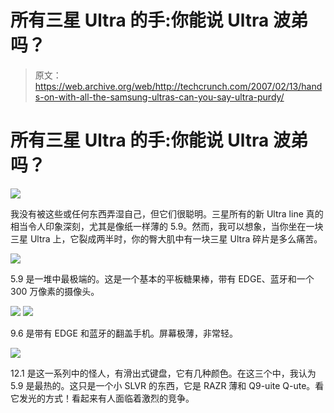# 所有三星 Ultra 的手:你能说 Ultra 波弟吗？

> 原文：<https://web.archive.org/web/http://techcrunch.com/2007/02/13/hands-on-with-all-the-samsung-ultras-can-you-say-ultra-purdy/>

# 所有三星 Ultra 的手:你能说 Ultra 波弟吗？

![](img/9c9129c1ee78475913833aee475cde84.png)

我没有被这些或任何东西弄湿自己，但它们很聪明。三星所有的新 Ultra line 真的相当令人印象深刻，尤其是像纸一样薄的 5.9。然而，我可以想象，当你坐在一块三星 Ultra 上，它裂成两半时，你的臀大肌中有一块三星 Ultra 碎片是多么痛苦。

![](img/e36abd36625f3bee98db25a2b8705121.png)

5.9 是一堆中最极端的。这是一个基本的平板糖果棒，带有 EDGE、蓝牙和一个 300 万像素的摄像头。

![](img/344de4171c9e4134465ad948e1cde120.png)
![](img/a5a403165294fe089a88dec868738522.png)

9.6 是带有 EDGE 和蓝牙的翻盖手机。屏幕极薄，非常轻。

![](img/8a628e9a36683dfe5c787f1351fff92a.png)

12.1 是这一系列中的怪人，有滑出式键盘，它有几种颜色。在这三个中，我认为 5.9 是最热的。这只是一个小 SLVR 的东西，它是 RAZR 薄和 Q9-uite Q-ute。看它发光的方式！看起来有人面临着激烈的竞争。
